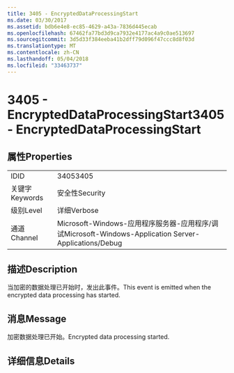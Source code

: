 ```yaml
---
title: 3405 - EncryptedDataProcessingStart
ms.date: 03/30/2017
ms.assetid: bdb6e4e8-ec85-4629-a43a-7836d445ecab
ms.openlocfilehash: 67462fa77bd3d9ca7932e4177ac4a9c0ae513697
ms.sourcegitcommit: 3d5d33f384eeba41b2dff79d096f47ccc8d8f03d
ms.translationtype: MT
ms.contentlocale: zh-CN
ms.lasthandoff: 05/04/2018
ms.locfileid: "33463737"
---
```

# <a name="3405---encrypteddataprocessingstart"></a><span data-ttu-id="e1ea0-102">3405 - EncryptedDataProcessingStart</span><span class="sxs-lookup"><span data-stu-id="e1ea0-102">3405 - EncryptedDataProcessingStart</span></span>
## <a name="properties"></a><span data-ttu-id="e1ea0-103">属性</span><span class="sxs-lookup"><span data-stu-id="e1ea0-103">Properties</span></span>  
  
|||  
|-|-|  
|<span data-ttu-id="e1ea0-104">ID</span><span class="sxs-lookup"><span data-stu-id="e1ea0-104">ID</span></span>|<span data-ttu-id="e1ea0-105">3405</span><span class="sxs-lookup"><span data-stu-id="e1ea0-105">3405</span></span>|  
|<span data-ttu-id="e1ea0-106">关键字</span><span class="sxs-lookup"><span data-stu-id="e1ea0-106">Keywords</span></span>|<span data-ttu-id="e1ea0-107">安全性</span><span class="sxs-lookup"><span data-stu-id="e1ea0-107">Security</span></span>|  
|<span data-ttu-id="e1ea0-108">级别</span><span class="sxs-lookup"><span data-stu-id="e1ea0-108">Level</span></span>|<span data-ttu-id="e1ea0-109">详细</span><span class="sxs-lookup"><span data-stu-id="e1ea0-109">Verbose</span></span>|  
|<span data-ttu-id="e1ea0-110">通道</span><span class="sxs-lookup"><span data-stu-id="e1ea0-110">Channel</span></span>|<span data-ttu-id="e1ea0-111">Microsoft-Windows-应用程序服务器-应用程序/调试</span><span class="sxs-lookup"><span data-stu-id="e1ea0-111">Microsoft-Windows-Application Server-Applications/Debug</span></span>|  
  
## <a name="description"></a><span data-ttu-id="e1ea0-112">描述</span><span class="sxs-lookup"><span data-stu-id="e1ea0-112">Description</span></span>  
 <span data-ttu-id="e1ea0-113">当加密的数据处理已开始时，发出此事件。</span><span class="sxs-lookup"><span data-stu-id="e1ea0-113">This event is emitted when the encrypted data processing has started.</span></span>  
  
## <a name="message"></a><span data-ttu-id="e1ea0-114">消息</span><span class="sxs-lookup"><span data-stu-id="e1ea0-114">Message</span></span>  
 <span data-ttu-id="e1ea0-115">加密数据处理已开始。</span><span class="sxs-lookup"><span data-stu-id="e1ea0-115">Encrypted data processing started.</span></span>  
  
## <a name="details"></a><span data-ttu-id="e1ea0-116">详细信息</span><span class="sxs-lookup"><span data-stu-id="e1ea0-116">Details</span></span>
